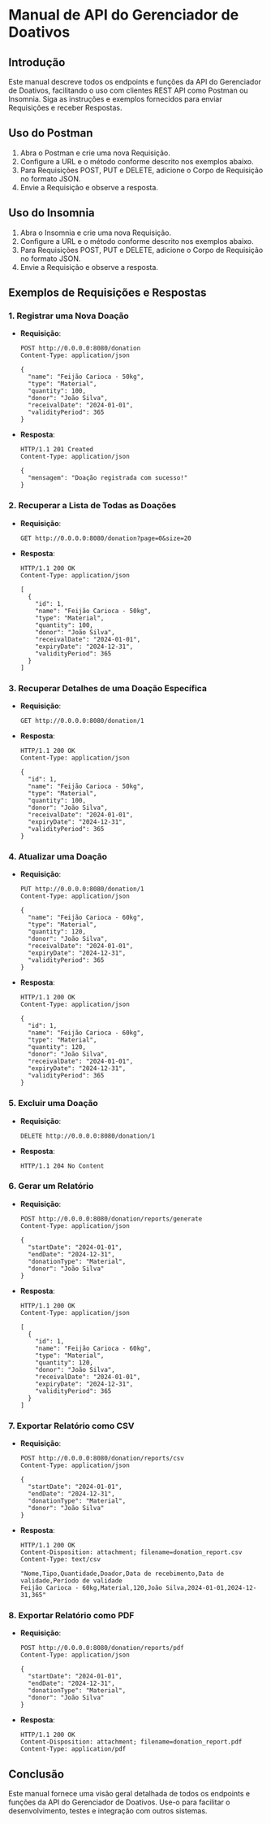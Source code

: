 # Manual de API do Gerenciador de Doativos

## Introdução
Este manual descreve todos os endpoints e funções da API do Gerenciador de Doativos, facilitando o uso com clientes REST API como Postman ou Insomnia. Siga as instruções e exemplos fornecidos para enviar Requisições e receber Respostas.

## Uso do Postman
1. Abra o Postman e crie uma nova Requisição.
2. Configure a URL e o método conforme descrito nos exemplos abaixo.
3. Para Requisições POST, PUT e DELETE, adicione o Corpo de Requisição no formato JSON.
4. Envie a Requisição e observe a resposta.

## Uso do Insomnia
1. Abra o Insomnia e crie uma nova Requisição.
2. Configure a URL e o método conforme descrito nos exemplos abaixo.
3. Para Requisições POST, PUT e DELETE, adicione o Corpo de Requisição no formato JSON.
4. Envie a Requisição e observe a resposta.

## Exemplos de Requisições e Respostas

### 1. Registrar uma Nova Doação
- **Requisição**:
  ```http
  POST http://0.0.0.0:8080/donation
  Content-Type: application/json

  {
    "name": "Feijão Carioca - 50kg",
    "type": "Material",
    "quantity": 100,
    "donor": "João Silva",
    "receivalDate": "2024-01-01",
    "validityPeriod": 365
  }
  ```
- **Resposta**:
  ```http
  HTTP/1.1 201 Created
  Content-Type: application/json

  {
    "mensagem": "Doação registrada com sucesso!"
  }
  ```

### 2. Recuperar a Lista de Todas as Doações
- **Requisição**:
  ```http
  GET http://0.0.0.0:8080/donation?page=0&size=20
  ```
- **Resposta**:
  ```http
  HTTP/1.1 200 OK
  Content-Type: application/json

  [
    {
      "id": 1,
      "name": "Feijão Carioca - 50kg",
      "type": "Material",
      "quantity": 100,
      "donor": "João Silva",
      "receivalDate": "2024-01-01",
      "expiryDate": "2024-12-31",
      "validityPeriod": 365
    }
  ]
  ```

### 3. Recuperar Detalhes de uma Doação Específica
- **Requisição**:
  ```http
  GET http://0.0.0.0:8080/donation/1
  ```
- **Resposta**:
  ```http
  HTTP/1.1 200 OK
  Content-Type: application/json

  {
    "id": 1,
    "name": "Feijão Carioca - 50kg",
    "type": "Material",
    "quantity": 100,
    "donor": "João Silva",
    "receivalDate": "2024-01-01",
    "expiryDate": "2024-12-31",
    "validityPeriod": 365
  }
  ```

### 4. Atualizar uma Doação
- **Requisição**:
  ```http
  PUT http://0.0.0.0:8080/donation/1
  Content-Type: application/json

  {
    "name": "Feijão Carioca - 60kg",
    "type": "Material",
    "quantity": 120,
    "donor": "João Silva",
    "receivalDate": "2024-01-01",
    "expiryDate": "2024-12-31",
    "validityPeriod": 365
  }
  ```
- **Resposta**:
  ```http
  HTTP/1.1 200 OK
  Content-Type: application/json

  {
    "id": 1,
    "name": "Feijão Carioca - 60kg",
    "type": "Material",
    "quantity": 120,
    "donor": "João Silva",
    "receivalDate": "2024-01-01",
    "expiryDate": "2024-12-31",
    "validityPeriod": 365
  }
  ```

### 5. Excluir uma Doação
- **Requisição**:
  ```http
  DELETE http://0.0.0.0:8080/donation/1
  ```
- **Resposta**:
  ```http
  HTTP/1.1 204 No Content
  ```

### 6. Gerar um Relatório
- **Requisição**:
  ```http
  POST http://0.0.0.0:8080/donation/reports/generate
  Content-Type: application/json

  {
    "startDate": "2024-01-01",
    "endDate": "2024-12-31",
    "donationType": "Material",
    "donor": "João Silva"
  }
  ```
- **Resposta**:
  ```http
  HTTP/1.1 200 OK
  Content-Type: application/json

  [
    {
      "id": 1,
      "name": "Feijão Carioca - 60kg",
      "type": "Material",
      "quantity": 120,
      "donor": "João Silva",
      "receivalDate": "2024-01-01",
      "expiryDate": "2024-12-31",
      "validityPeriod": 365
    }
  ]
  ```

### 7. Exportar Relatório como CSV
- **Requisição**:
  ```http
  POST http://0.0.0.0:8080/donation/reports/csv
  Content-Type: application/json

  {
    "startDate": "2024-01-01",
    "endDate": "2024-12-31",
    "donationType": "Material",
    "donor": "João Silva"
  }
  ```
- **Resposta**:
  ```http
  HTTP/1.1 200 OK
  Content-Disposition: attachment; filename=donation_report.csv
  Content-Type: text/csv

  "Nome,Tipo,Quantidade,Doador,Data de recebimento,Data de validade,Período de validade
  Feijão Carioca - 60kg,Material,120,João Silva,2024-01-01,2024-12-31,365"
  ```

### 8. Exportar Relatório como PDF
- **Requisição**:
  ```http
  POST http://0.0.0.0:8080/donation/reports/pdf
  Content-Type: application/json

  {
    "startDate": "2024-01-01",
    "endDate": "2024-12-31",
    "donationType": "Material",
    "donor": "João Silva"
  }
  ```
- **Resposta**:
  ```http
  HTTP/1.1 200 OK
  Content-Disposition: attachment; filename=donation_report.pdf
  Content-Type: application/pdf
  ```

## Conclusão
Este manual fornece uma visão geral detalhada de todos os endpoints e funções da API do Gerenciador de Doativos. Use-o para facilitar o desenvolvimento, testes e integração com outros sistemas.
